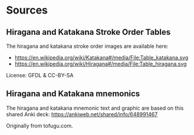 
# Sources

## Hiragana and Katakana Stroke Order Tables

The hiragana and katakana stroke order images are available here:

- https://en.wikipedia.org/wiki/Katakana#/media/File:Table_katakana.svg
- https://en.wikipedia.org/wiki/Hiragana#/media/File:Table_hiragana.svg

License: GFDL & CC-BY-SA

## Hiragana and Katakana mnemonics

The hiragana and katakana mnemonic text and graphic are based on this shared
Anki deck:
https://ankiweb.net/shared/info/648991467

Originally from tofugu.com.
